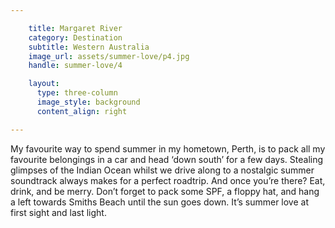```yaml
---

    title: Margaret River
    category: Destination
    subtitle: Western Australia
    image_url: assets/summer-love/p4.jpg
    handle: summer-love/4

    layout:
      type: three-column
      image_style: background
      content_align: right

---
```


My favourite way to spend summer in my hometown, Perth, is to pack all my favourite belongings in a car and head ‘down south’ for a few days. Stealing glimpses of the Indian Ocean whilst we drive along to a nostalgic summer soundtrack always makes for a perfect roadtrip. And once you’re there? Eat, drink, and be merry. Don’t forget to pack some SPF, a floppy hat, and hang a left towards Smiths Beach until the sun goes down. It’s summer love at first sight and last light.
